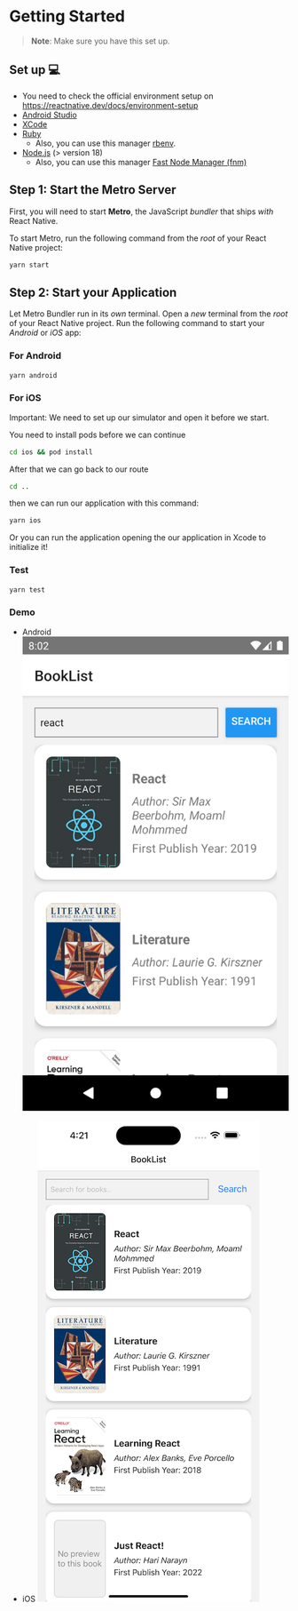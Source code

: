 # Getting Started

> **Note**: Make sure you have this set up.

## Set up 💻

- You need to check the official environment setup on https://reactnative.dev/docs/environment-setup
- [Android Studio](https://developer.android.com/studio)
- [XCode](https://developer.apple.com/download/all/)
- [Ruby](https://www.ruby-lang.org/en/documentation/installation/)
  - Also, you can use this manager [rbenv](https://github.com/rbenv/rbenv).
- [Node.js](https://nodejs.org/es/download) (> version 18)
  - Also, you can use this manager [Fast Node Manager (fnm)](https://github.com/Schniz/fnm)

## Step 1: Start the Metro Server

First, you will need to start **Metro**, the JavaScript _bundler_ that ships _with_ React Native.

To start Metro, run the following command from the _root_ of your React Native project:

```bash
yarn start
```

## Step 2: Start your Application

Let Metro Bundler run in its _own_ terminal. Open a _new_ terminal from the _root_ of your React Native project. Run the following command to start your _Android_ or _iOS_ app:

### For Android

```bash
yarn android
```

### For iOS

Important: We need to set up our simulator and open it before we start.

You need to install pods before we can continue

```bash
cd ios && pod install
```

After that we can go back to our route

```bash
cd ..
```

then we can run our application with this command:

```bash
yarn ios
```

Or you can run the application opening the our application in Xcode to initialize it!

### Test

```bash
yarn test
```

### Demo

- Android
  ![Demo Android](https://github.com/ramogollon1/search-book-app/blob/main/search-app-android.png)

- iOS
  ![Demo iOS](https://github.com/ramogollon1/search-book-app/blob/main/search-app-ios.png)
